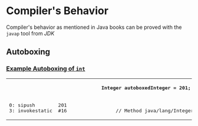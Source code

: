# Compiler's Behavior
Compiler's behavior as mentioned in Java books can be proved with the `javap` tool from *JDK*
## Autoboxing
### [Example Autoboxing of `int`]()
<table>
	<col width="130">
  	<col width="80">
	<tr>
		<th><pre>Integer autoboxedInteger = 201;</pre></th>		
		<th><pre>Integer integer = Integer.valueOf(201);</pre></th>
	</tr>
<tr>
	<td>
<pre>
0: sipush        201
3: invokestatic  #16                 // Method java/lang/Integer.valueOf:(I)Ljava/lang/Integer;
</pre>
	</td>	
	<td>
<pre>
7: sipush        201
10: invokestatic  #16                 // Method java/lang/Integer.valueOf:(I)Ljava/lang/Integer;
</pre>
	</td>
</tr>
</table>





